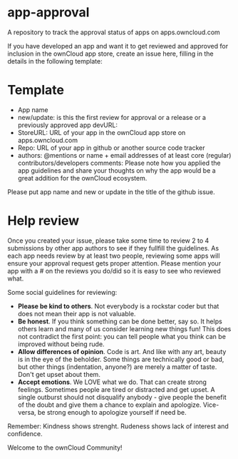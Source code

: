 # app-approval
A repository to track the approval status of apps on apps.owncloud.com 

If you have developed an app and want it to get reviewed and approved for inclusion in the ownCloud app store, create an issue here, filling in the details in the following template:

# Template
* App name
* new/update: is this the first review for approval or a release or a previously approved app
devURL: 
* StoreURL: URL of your app in the ownCloud app store on apps.owncloud.com
* Repo: URL of your app in github or another source code tracker
* authors: @mentions or name + email addresses of at least core (regular) contributors/developers
comments: Please note how you applied the app guidelines and share your thoughts on why the app would be a great addition for the ownCloud ecosystem.

Please put app name and new or update in the title of the github issue.

# Help review
Once you created your issue, please take some time to review 2 to 4 submissions by other app authors to see if they fullfill the guidelines. As each app needs review by at least two people, reviewing some apps will ensure your approval request gets proper attention. Please mention your app with a # on the reviews you do/did so it is easy to see who reviewed what.

Some social guidelines for reviewing:
* **Please be kind to others**. Not everybody is a rockstar coder but that does not mean their app is not valuable.
* **Be honest**. If you think something can be done better, say so. It helps others learn and many of us consider learning new things fun! This does not contradict the first point: you can tell people what you think can be improved without being rude.
* **Allow differences of opinion**. Code is art. And like with any art, beauty is in the eye of the beholder. Some things are technically good or bad, but other things (indentation, anyone?) are merely a matter of taste. Don't get upset about them.
* **Accept emotions**. We LOVE what we do. That can create strong feelings. Sometimes people are tired or distracted and get upset. A single outburst should not disqualify anybody - give people the benefit of the doubt and give them a chance to explain and apologize. Vice-versa, be strong enough to apologize yourself if need be.

Remember: Kindness shows strenght. Rudeness shows lack of interest and confidence.

Welcome to the ownCloud Community!

